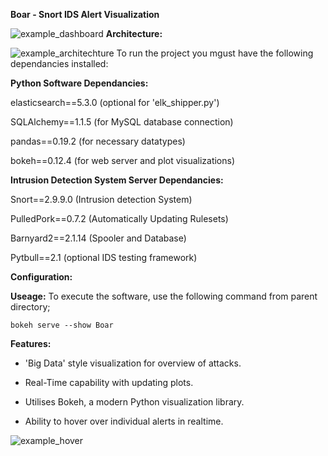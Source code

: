 **Boar - Snort IDS Alert Visualization**

![example_dashboard](https://cloud.githubusercontent.com/assets/22418075/26171251/312a9f86-3b3c-11e7-81a5-69123455cab2.png
)
**Architecture:**

![example_architechture](https://cloud.githubusercontent.com/assets/22418075/26170725/57f0dc04-3b3a-11e7-81d9-5c14b4750400.PNG
)
To run the project you mgust have the following dependancies installed:

**Python Software Dependancies:**

elasticsearch==5.3.0 (optional for 'elk_shipper.py')

SQLAlchemy==1.1.5 (for MySQL database connection)

pandas==0.19.2 (for necessary datatypes)

bokeh==0.12.4 (for web server and plot visualizations)

**Intrusion Detection System Server Dependancies:**

Snort==2.9.9.0 (Intrusion detection System)

PulledPork==0.7.2 (Automatically Updating Rulesets)

Barnyard2==2.1.14 (Spooler and Database)

Pytbull==2.1 (optional IDS testing framework)

**Configuration:**

**Useage:**
To execute the software, use the following command from parent directory;

`bokeh serve --show Boar`

**Features:**

- 'Big Data' style visualization for overview of attacks.

- Real-Time capability with updating plots.

- Utilises Bokeh, a modern Python visualization library. 

- Ability to hover over individual alerts in realtime.

![example_hover](https://cloud.githubusercontent.com/assets/22418075/26171305/5b464c20-3b3c-11e7-81d0-da2d770c2151.png)
